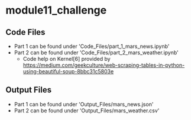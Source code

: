 # module11_challenge

## Code Files
* Part 1 can be found under 'Code_Files/part_1_mars_news.ipynb'
* Part 2 can be found under 'Code_Files/part_2_mars_weather.ipynb'
  * Code help on Kernel[6] provided by https://medium.com/geekculture/web-scraping-tables-in-python-using-beautiful-soup-8bbc31c5803e

## Output Files
* Part 1 can be found under 'Output_Files/mars_news.json'
* Part 2 can be found under 'Output_Files/mars_weather.csv'
